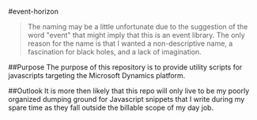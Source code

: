 #event-horizon
>The naming may be a little unfortunate due to the suggestion of the word "event" that might imply that this is an event library. The only reason for the name is that I wanted a non-descriptive name, a fascination for black holes, and a lack of imagination.

##Purpose
The purpose of this repository is to provide utility scripts for javascripts targeting the Microsoft Dynamics platform.

##Outlook
It is more then likely that this repo will only live to be my poorly organized dumping ground for Javascript snippets that I write during my spare time as they fall outside the billable scope of my day job.